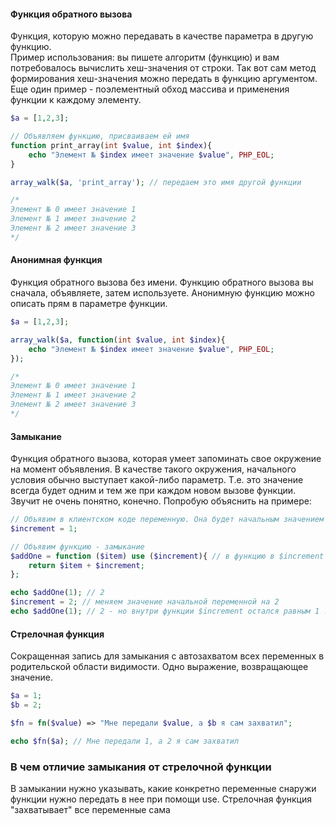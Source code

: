 #### Функция обратного вызова
Функция, которую можно передавать в качестве параметра в другую функцию.  
Пример использования: вы пишете алгоритм (функцию) и вам потребовалось вычислить хеш-значения от строки. Так вот сам метод формирования хеш-значения можно передать в функцию аргументом. Еще один пример - поэлементный обход массива и применения функции к каждому элементу.
```php
$a = [1,2,3];

// Объявляем функцию, присваиваем ей имя
function print_array(int $value, int $index){
    echo "Элемент № $index имеет значение $value", PHP_EOL;
}

array_walk($a, 'print_array'); // передаем это имя другой функции

/*
Элемент № 0 имеет значение 1
Элемент № 1 имеет значение 2
Элемент № 2 имеет значение 3
*/
```


#### Анонимная функция
Функция обратного вызова без имени. Функцию обратного вызова вы сначала, объявляете, затем используете. Анонимную функцию можно описать прям в параметре функции.
```php
$a = [1,2,3];

array_walk($a, function(int $value, int $index){
    echo "Элемент № $index имеет значение $value", PHP_EOL;
});

/*
Элемент № 0 имеет значение 1
Элемент № 1 имеет значение 2
Элемент № 2 имеет значение 3
*/
```

#### Замыкание
Функция обратного вызова, которая умеет запоминать свое окружение на момент объявления. В качестве такого окружения, начального условия обычно выступает какой-либо параметр. Т.е. это значение всегда будет одним и тем же при каждом новом вызове функции.
Звучит не очень понятно, конечно. Попробую объяснить на примере:

```php
// Объявим в клиентском коде переменную. Она будет начальным значением для замыкания
$increment = 1;

// Объявим функцию - замыкание
$addOne = function ($item) use ($increment){ // в функцию в $increment передалась единичка и теперь всегда здесь будет, даже если значение $increment изменится
    return $item + $increment;
};

echo $addOne(1); // 2
$increment = 2; // меняем значение начальной переменной на 2
echo $addOne(1); // 2 - но внутри функции $increment остался равным 1 !!!
```

#### Стрелочная функция
Сокращенная запись для замыкания с автозахватом всех переменных в родительской области видимости. Одно выражение, возвращающее значение.
```php
$a = 1;
$b = 2;

$fn = fn($value) => "Мне передали $value, а $b я сам захватил";

echo $fn($a); // Мне передали 1, а 2 я сам захватил
```

### В чем отличие замыкания от стрелочной функции
В замыкании нужно указывать, какие конкретно переменные снаружи функции нужно передать в нее при помощи use. Стрелочная функция "захватывает" все переменные сама

